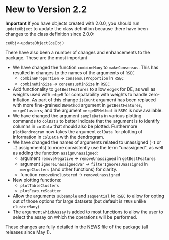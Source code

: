 # New to Version 2.2

**Important** If you have objects created with 2.0.0, you should run `updateObject` to update the class definition because there have been changes to the class definition since 2.0.0:

```
ceObj<-updateObject(ceObj)
```


There have also been a number of changes and enhancements to the package. These are the most important

* We have changed the function `combineMany` to `makeConsensus`. This has resulted in changes to the names of the arguments of `RSEC`
	- `combineProportion` -> `consensusProportion` in `RSEC`
	- `combineMinSize` -> `consensusMinSize` in `RSEC`
* Add functionality to `getBestFeatures` to allow `edgeR` for DE, as well as weights used with `edgeR` for compatability with weights to handle zero-inflation. As part of this change  `isCount` argument has been replaced with more fine-grained `DEMethod` argument in `getBestFeatures`, `mergeClusters`; and the argument `mergeDEMethod` in `RSEC` is now available.
* We have changed the argument `sampleData` in various plotting commands to `colData` to better indicate that the argument is to identify columns in `colData` that should also be plotted. Furthermore `plotDendrogram` now takes the argument `colData` for plotting of information in `colData` with the dendrogram.
* We have changed the names of arguments related to unassigned (`-1` or `-2` assignments) to more consistently use the term "unassigned", as well as adding the function `assignUnassigned`:
	- argument `removeNegative` -> `removeUnassigned` in `getBestFeatures` 
	- argument `ignoreUnassignedVar` -> `filterIgnoresUnassigned` in `mergeClusters` (and other functions) for clarity.
	- function `removeUnclustered` -> `removeUnassigned`
* New plotting functions:
	- `plotTableClusters`
	- `plotFeatureScatter`
* Allow the arguments `subsample` and `sequential` to `RSEC` to allow for opting out of those options for large datasets (but default is `TRUE` unlike `clusterMany`)
* The argument `whichAssay` is added to most functions to allow the user to select the assay on which the operations will be performed.


These changes are fully detailed in the [NEWS](https://github.com/epurdom/clusterExperiment/blob/master/NEWS) file of the package (all releases since May 1). 




